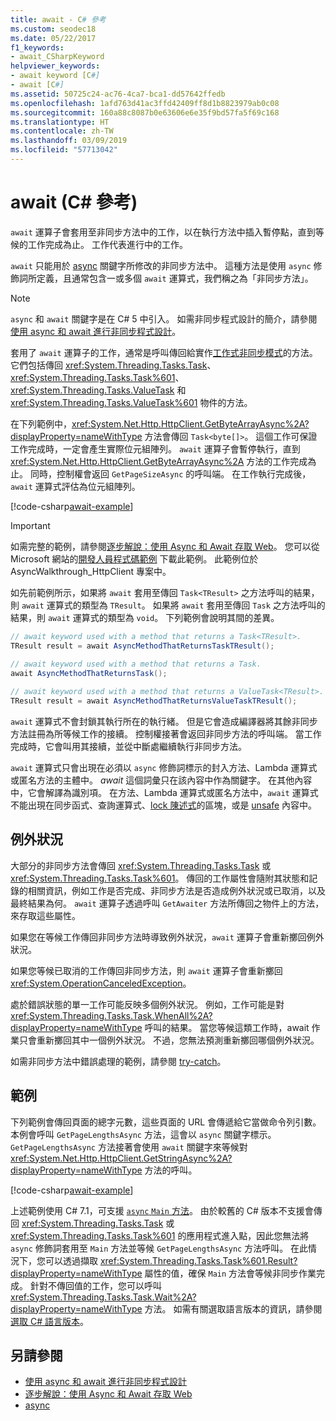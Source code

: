 ```yaml
---
title: await - C# 參考
ms.custom: seodec18
ms.date: 05/22/2017
f1_keywords:
- await_CSharpKeyword
helpviewer_keywords:
- await keyword [C#]
- await [C#]
ms.assetid: 50725c24-ac76-4ca7-bca1-dd57642ffedb
ms.openlocfilehash: 1afd763d41ac3ffd42409ff8d1b8823979ab0c08
ms.sourcegitcommit: 160a88c8087b0e63606e6e35f9bd57fa5f69c168
ms.translationtype: HT
ms.contentlocale: zh-TW
ms.lasthandoff: 03/09/2019
ms.locfileid: "57713042"
---
```

# <a name="await-c-reference"></a>await (C# 參考)
`await` 運算子會套用至非同步方法中的工作，以在執行方法中插入暫停點，直到等候的工作完成為止。 工作代表進行中的工作。  
  
`await` 只能用於 [async](../../../csharp/language-reference/keywords/async.md) 關鍵字所修改的非同步方法中。 這種方法是使用 `async` 修飾詞所定義，且通常包含一或多個 `await` 運算式，我們稱之為「非同步方法」。  
  
> [!NOTE]
> `async` 和 `await` 關鍵字是在 C# 5 中引入。 如需非同步程式設計的簡介，請參閱[使用 async 和 await 進行非同步程式設計](../../../csharp/programming-guide/concepts/async/index.md)。  
  
套用了 `await` 運算子的工作，通常是呼叫傳回給實作[工作式非同步模式](../../../standard/asynchronous-programming-patterns/task-based-asynchronous-pattern-tap.md)的方法。 它們包括傳回 <xref:System.Threading.Tasks.Task>、<xref:System.Threading.Tasks.Task%601>、<xref:System.Threading.Tasks.ValueTask> 和 <xref:System.Threading.Tasks.ValueTask%601> 物件的方法。  

在下列範例中，<xref:System.Net.Http.HttpClient.GetByteArrayAsync%2A?displayProperty=nameWithType> 方法會傳回 `Task<byte[]>`。 這個工作可保證工作完成時，一定會產生實際位元組陣列。 `await` 運算子會暫停執行，直到 <xref:System.Net.Http.HttpClient.GetByteArrayAsync%2A> 方法的工作完成為止。 同時，控制權會返回 `GetPageSizeAsync` 的呼叫端。 在工作執行完成後，`await` 運算式評估為位元組陣列。  

[!code-csharp[await-example](../../../../samples/snippets/csharp/language-reference/keywords/await/await1.cs)]  

> [!IMPORTANT]
> 如需完整的範例，請參閱[逐步解說：使用 Async 和 Await 存取 Web](../../../csharp/programming-guide/concepts/async/walkthrough-accessing-the-web-by-using-async-and-await.md)。 您可以從 Microsoft 網站的[開發人員程式碼範例](https://code.msdn.microsoft.com/Async-Sample-Accessing-the-9c10497f) 下載此範例。 此範例位於 AsyncWalkthrough_HttpClient 專案中。  
  
如先前範例所示，如果將 `await` 套用至傳回 `Task<TResult>` 之方法呼叫的結果，則 `await` 運算式的類型為 `TResult`。 如果將 `await` 套用至傳回 `Task` 之方法呼叫的結果，則 `await` 運算式的類型為 `void`。 下列範例會說明其間的差異。  
  
```csharp  
// await keyword used with a method that returns a Task<TResult>.  
TResult result = await AsyncMethodThatReturnsTaskTResult();  
  
// await keyword used with a method that returns a Task.  
await AsyncMethodThatReturnsTask();  

// await keyword used with a method that returns a ValueTask<TResult>.
TResult result = await AsyncMethodThatReturnsValueTaskTResult();
```  
  
`await` 運算式不會封鎖其執行所在的執行緒。 但是它會造成編譯器將其餘非同步方法註冊為所等候工作的接續。 控制權接著會返回非同步方法的呼叫端。 當工作完成時，它會叫用其接續，並從中斷處繼續執行非同步方法。  
  
`await` 運算式只會出現在必須以 `async` 修飾詞標示的封入方法、Lambda 運算式或匿名方法的主體中。 *await* 這個詞彙只在該內容中作為關鍵字。 在其他內容中，它會解譯為識別項。 在方法、Lambda 運算式或匿名方法中，`await` 運算式不能出現在同步函式、查詢運算式、[lock 陳述式](../../../csharp/language-reference/keywords/lock-statement.md)的區塊，或是 [unsafe](../../../csharp/language-reference/keywords/unsafe.md) 內容中。  
  
## <a name="exceptions"></a>例外狀況  
大部分的非同步方法會傳回 <xref:System.Threading.Tasks.Task> 或 <xref:System.Threading.Tasks.Task%601>。 傳回的工作屬性會隨附其狀態和記錄的相關資訊，例如工作是否完成、非同步方法是否造成例外狀況或已取消，以及最終結果為何。 `await` 運算子透過呼叫 `GetAwaiter` 方法所傳回之物件上的方法，來存取這些屬性。  
  
如果您在等候工作傳回非同步方法時導致例外狀況，`await` 運算子會重新擲回例外狀況。  
  
如果您等候已取消的工作傳回非同步方法，則 `await` 運算子會重新擲回 <xref:System.OperationCanceledException>。  
  
處於錯誤狀態的單一工作可能反映多個例外狀況。 例如，工作可能是對 <xref:System.Threading.Tasks.Task.WhenAll%2A?displayProperty=nameWithType> 呼叫的結果。 當您等候這類工作時，await 作業只會重新擲回其中一個例外狀況。 不過，您無法預測重新擲回哪個例外狀況。  
  
如需非同步方法中錯誤處理的範例，請參閱 [try-catch](../../../csharp/language-reference/keywords/try-catch.md)。  
  
## <a name="example"></a>範例  
下列範例會傳回頁面的總字元數，這些頁面的 URL 會傳遞給它當做命令列引數。 本例會呼叫 `GetPageLengthsAsync` 方法，這會以 `async` 關鍵字標示。 `GetPageLengthsAsync` 方法接著會使用 `await` 關鍵字來等候對 <xref:System.Net.Http.HttpClient.GetStringAsync%2A?displayProperty=nameWithType> 方法的呼叫。  

[!code-csharp[await-example](../../../../samples/snippets/csharp/language-reference/keywords/await/await2.cs)]  

上述範例使用 C# 7.1，可支援 [`async` `Main` 方法](../../programming-guide/main-and-command-args/index.md)。 由於較舊的 C# 版本不支援會傳回 <xref:System.Threading.Tasks.Task> 或 <xref:System.Threading.Tasks.Task%601> 的應用程式進入點，因此您無法將 `async` 修飾詞套用至 `Main` 方法並等候 `GetPageLengthsAsync` 方法呼叫。 在此情況下，您可以透過擷取 <xref:System.Threading.Tasks.Task%601.Result?displayProperty=nameWithType> 屬性的值，確保 `Main` 方法會等候非同步作業完成。 針對不傳回值的工作，您可以呼叫 <xref:System.Threading.Tasks.Task.Wait%2A?displayProperty=nameWithType> 方法。 如需有關選取語言版本的資訊，請參閱[選取 C# 語言版本](../configure-language-version.md)。

## <a name="see-also"></a>另請參閱
- [使用 async 和 await 進行非同步程式設計](../../../csharp/programming-guide/concepts/async/index.md)
- [逐步解說：使用 Async 和 Await 存取 Web](../../../csharp/programming-guide/concepts/async/walkthrough-accessing-the-web-by-using-async-and-await.md)
- [async](../../../csharp/language-reference/keywords/async.md)

